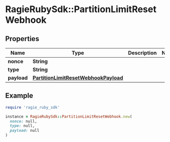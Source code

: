 # RagieRubySdk::PartitionLimitResetWebhook

## Properties

| Name | Type | Description | Notes |
| ---- | ---- | ----------- | ----- |
| **nonce** | **String** |  |  |
| **type** | **String** |  |  |
| **payload** | [**PartitionLimitResetWebhookPayload**](PartitionLimitResetWebhookPayload.md) |  |  |

## Example

```ruby
require 'ragie_ruby_sdk'

instance = RagieRubySdk::PartitionLimitResetWebhook.new(
  nonce: null,
  type: null,
  payload: null
)
```

